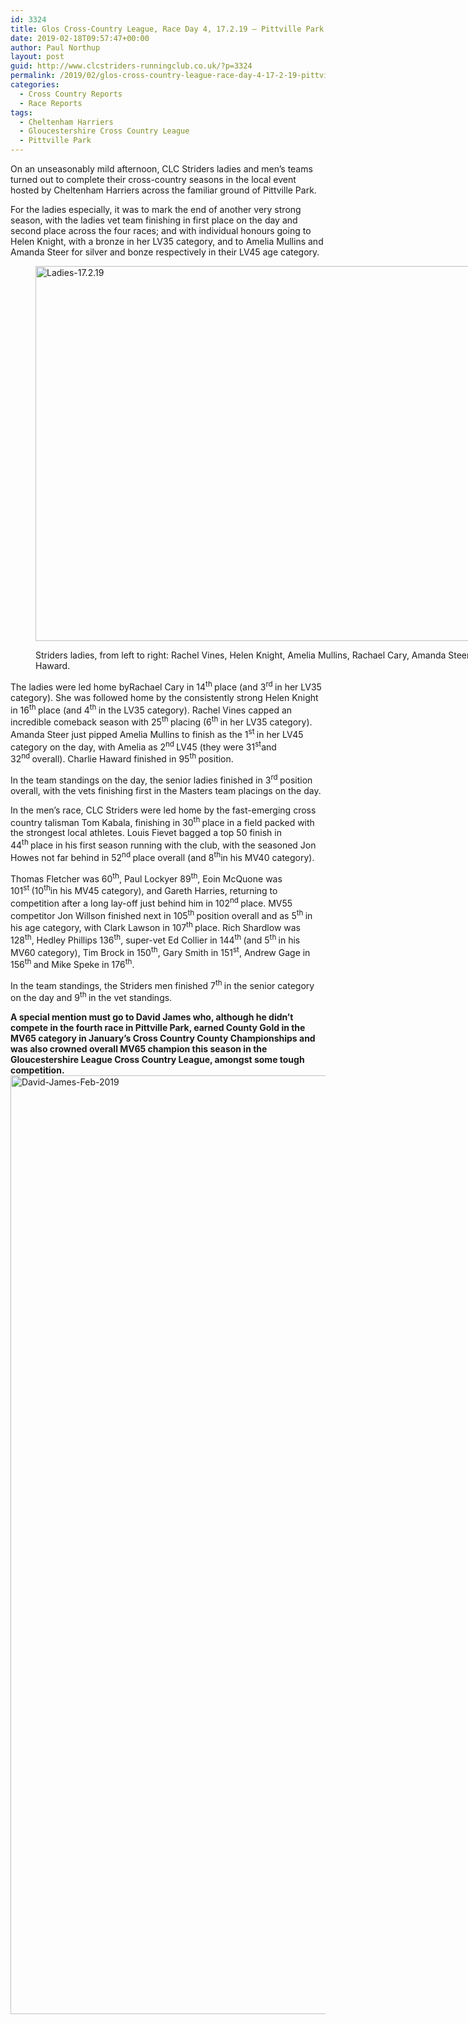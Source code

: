 ```yaml
---
id: 3324
title: Glos Cross-Country League, Race Day 4, 17.2.19 – Pittville Park
date: 2019-02-18T09:57:47+00:00
author: Paul Northup
layout: post
guid: http://www.clcstriders-runningclub.co.uk/?p=3324
permalink: /2019/02/glos-cross-country-league-race-day-4-17-2-19-pittville-park/
categories:
  - Cross Country Reports
  - Race Reports
tags:
  - Cheltenham Harriers
  - Gloucestershire Cross Country League
  - Pittville Park
---
```

On an unseasonably mild afternoon, CLC Striders ladies and men’s teams turned out to complete their cross-country seasons in the local event hosted by Cheltenham Harriers across the familiar ground of Pittville Park.

For the ladies especially, it was to mark the end of another very strong season, with the ladies vet team finishing in first place on the day and second place across the four races; and with individual honours going to Helen Knight, with a bronze in her LV35 category, and to Amelia Mullins and Amanda Steer for silver and bonze respectively in their LV45 age category.<figure id="attachment_3326" aria-describedby="caption-attachment-3326" style="width: 800px" class="wp-caption alignnone">

[<img class="wp-image-3326" src="http://www.clcstriders-runningclub.co.uk/wplive/wp-content/uploads/2019/02/Ladies-17.2.19.jpg" alt="Ladies-17.2.19" width="800" height="600" srcset="http://www.clcstriders-runningclub.co.uk/wplive/wp-content/uploads/2019/02/Ladies-17.2.19.jpg 960w, http://www.clcstriders-runningclub.co.uk/wplive/wp-content/uploads/2019/02/Ladies-17.2.19-300x225.jpg 300w, http://www.clcstriders-runningclub.co.uk/wplive/wp-content/uploads/2019/02/Ladies-17.2.19-768x576.jpg 768w" sizes="(max-width: 800px) 100vw, 800px" />](http://www.clcstriders-runningclub.co.uk/wplive/wp-content/uploads/2019/02/Ladies-17.2.19.jpg)<figcaption id="caption-attachment-3326" class="wp-caption-text">Striders ladies, from left to right: Rachel Vines, Helen Knight, Amelia Mullins, Rachael Cary, Amanda Steer and Charlie Haward.</figcaption></figure> 

The ladies were led home byRachael Cary in 14<sup>th </sup>place (and 3<sup>rd </sup>in her LV35 category). She was followed home by the consistently strong Helen Knight in 16<sup>th </sup>place (and 4<sup>th </sup>in the LV35 category). Rachel Vines capped an incredible comeback season with 25<sup>th </sup>placing (6<sup>th </sup>in her LV35 category). Amanda Steer just pipped Amelia Mullins to finish as the 1<sup>st </sup>in her LV45 category on the day, with Amelia as 2<sup>nd </sup>LV45 (they were 31<sup>st</sup>and 32<sup>nd </sup>overall). Charlie Haward finished in 95<sup>th </sup>position.

In the team standings on the day, the senior ladies finished in 3<sup>rd </sup>position overall, with the vets finishing first in the Masters team placings on the day.

In the men’s race, CLC Striders were led home by the fast-emerging cross country talisman Tom Kabala, finishing in 30<sup>th </sup>place in a field packed with the strongest local athletes. Louis Fievet bagged a top 50 finish in 44<sup>th </sup>place in his first season running with the club, with the seasoned Jon Howes not far behind in 52<sup>nd </sup>place overall (and 8<sup>th</sup>in his MV40 category).

Thomas Fletcher was 60<sup>th</sup>, Paul Lockyer 89<sup>th</sup>, Eoin McQuone was 101<sup>st </sup>(10<sup>th</sup>in his MV45 category), and Gareth Harries, returning to competition after a long lay-off just behind him in 102<sup>nd </sup>place. MV55 competitor Jon Willson finished next in 105<sup>th </sup>position overall and as 5<sup>th </sup>in his age category, with Clark Lawson in 107<sup>th </sup>place. Rich Shardlow was 128<sup>th</sup>, Hedley Phillips 136<sup>th</sup>, super-vet Ed Collier in 144<sup>th </sup>(and 5<sup>th </sup>in his MV60 category), Tim Brock in 150<sup>th</sup>, Gary Smith in 151<sup>st</sup>, Andrew Gage in 156<sup>th </sup>and Mike Speke in 176<sup>th</sup>.

In the team standings, the Striders men finished 7<sup>th </sup>in the senior category on the day and 9<sup>th </sup>in the vet standings.

<div dir="auto">
  <strong>A special mention must go to David James who, although he didn&#8217;t compete in the fourth race in Pittville Park, earned County Gold in the MV65 category in January&#8217;s Cross Country County Championships and was also crowned overall MV65 champion this season in the Gloucestershire League Cross Country League, amongst some tough competition.</strong>
</div>

<div dir="auto">
</div>

<div dir="auto">
</div>

<div dir="auto">
  <a href="http://www.clcstriders-runningclub.co.uk/wplive/wp-content/uploads/2019/02/David-James-Feb-2019.jpg"><img class="alignnone wp-image-3330" src="http://www.clcstriders-runningclub.co.uk/wplive/wp-content/uploads/2019/02/David-James-Feb-2019.jpg" alt="David-James-Feb-2019" width="800" height="1502" srcset="http://www.clcstriders-runningclub.co.uk/wplive/wp-content/uploads/2019/02/David-James-Feb-2019.jpg 1080w, http://www.clcstriders-runningclub.co.uk/wplive/wp-content/uploads/2019/02/David-James-Feb-2019-160x300.jpg 160w, http://www.clcstriders-runningclub.co.uk/wplive/wp-content/uploads/2019/02/David-James-Feb-2019-768x1442.jpg 768w, http://www.clcstriders-runningclub.co.uk/wplive/wp-content/uploads/2019/02/David-James-Feb-2019-545x1024.jpg 545w" sizes="(max-width: 800px) 100vw, 800px" /></a>
</div>

&nbsp;